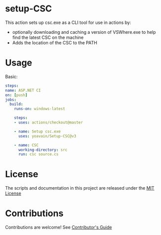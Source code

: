 # setup-CSC

This action sets up csc.exe as a CLI tool for use in actions by:
- optionally downloading and caching a version of VSWhere.exe to help find the latest CSC on the machine
- Adds the location of the CSC to the PATH


# Usage

Basic:
```yaml
steps:
name: ASP.NET CI
on: [push]
jobs:
  build:
    runs-on: windows-latest

    steps:
    - uses: actions/checkout@master

    - name: Setup csc.exe
      uses: yoavain/Setup-CSC@v3

    - name: CSC
      working-directory: src
      run: csc source.cs
```


# License

The scripts and documentation in this project are released under the [MIT License](LICENSE)

# Contributions

Contributions are welcome!  See [Contributor's Guide](docs/contributors.md)